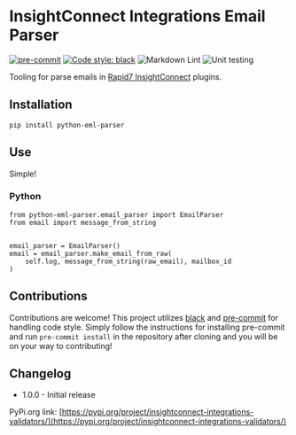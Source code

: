 
# InsightConnect Integrations Email Parser

[![pre-commit](https://img.shields.io/badge/pre--commit-enabled-brightgreen?logo=pre-commit&logoColor=white)](https://github.com/pre-commit/pre-commit)
[![Code style: black](https://img.shields.io/badge/code%20style-black-000000.svg)](https://github.com/psf/black)
![Markdown Lint](https://github.com/rapid7/python-eml-parser/workflows/Markdown%20Lint/badge.svg)
![Unit testing](https://github.com/rapid7/python-eml-parser/workflows/Unit%20testing/badge.svg)

Tooling for parse emails in [Rapid7 InsightConnect](https://www.rapid7.com/products/insightconnect/) plugins.

## Installation

```
pip install python-eml-parser
```

## Use

Simple!

### Python

```
from python-eml-parser.email_parser import EmailParser
from email import message_from_string


email_parser = EmailParser()
email = email_parser.make_email_from_raw(
    self.log, message_from_string(raw_email), mailbox_id
)
```

## Contributions

Contributions are welcome! This project utilizes [black](https://github.com/psf/black)
and [pre-commit](https://pre-commit.com/) for handling code
style. Simply follow the instructions for installing pre-commit and 
run `pre-commit install` in the repository after cloning and you will
be on your way to contributing!

## Changelog

* 1.0.0 - Initial release

PyPi.org link: [https://pypi.org/project/insightconnect-integrations-validators/](https://pypi.org/project/insightconnect-integrations-validators/)
